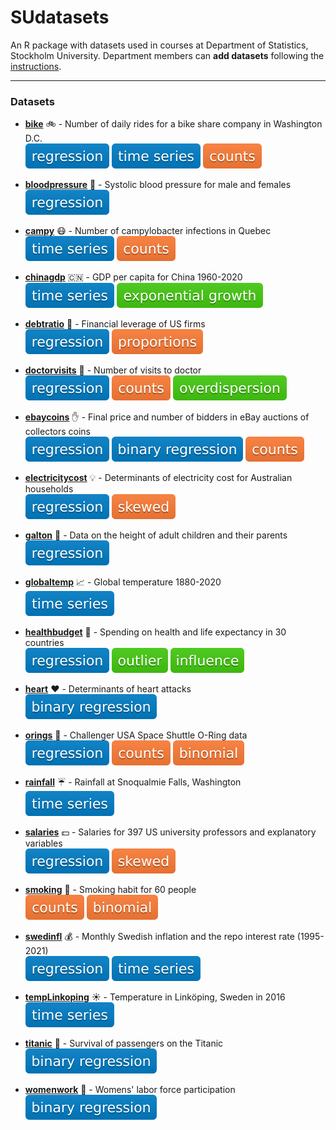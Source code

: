 # SUdatasets
An R package with datasets used in courses at Department of Statistics, Stockholm University.
Department members can **add datasets** following the [instructions](./instructions/howtoadd.md).

---
### Datasets

* [**bike**](https://github.com/StatisticsSU/SUdatasets/raw/main/man/bike.Rd) :bike: - Number of daily rides for a bike share company in Washington D.C.\
![regression](./badges/regression.svg) ![time series](./badges/timeseries.svg) ![counts](./badges/counts.svg) 

* [**bloodpressure**](https://github.com/StatisticsSU/SUdatasets/raw/main/man/bloodpressure.Rd) :hospital: - Systolic blood pressure for male and females\
![regression](./badges/regression.svg) 

* [**campy**](https://github.com/StatisticsSU/SUdatasets/raw/main/man/campy.Rd) :mask: - Number of campylobacter infections in Quebec\
![time series](./badges/timeseries.svg) ![counts](./badges/counts.svg) 

* [**chinagdp**](https://github.com/StatisticsSU/SUdatasets/raw/main/man/chinagdp.Rd) :cn: - GDP per capita for China 1960-2020\
![time series](./badges/timeseries.svg) ![exponential growth](./badges/exponential_growth.svg)

* [**debtratio**](https://github.com/StatisticsSU/SUdatasets/raw/main/man/debtratio.Rd) :bank: - Financial leverage of US firms\
![regression](./badges/regression.svg) ![proportions](./badges/proportions.svg)

* [**doctorvisits**](https://github.com/StatisticsSU/SUdatasets/raw/main/man/doctorvisits.Rd) :hospital: - Number of visits to doctor\
![regression](./badges/regression.svg) ![counts](./badges/counts.svg) ![overdispersion](./badges/overdispersion.svg) 

* [**ebaycoins**](https://github.com/StatisticsSU/SUdatasets/raw/main/man/ebaycoins.Rd) :raised_hand: - Final price and number of bidders in eBay auctions of collectors coins \
![regression](./badges/regression.svg) ![binary regression](./badges/binary_regression.svg) ![counts](./badges/counts.svg)

* [**electricitycost**](https://github.com/StatisticsSU/SUdatasets/raw/main/man/electricitycost.Rd) :bulb: - Determinants of electricity cost for Australian households \
![regression](./badges/regression.svg) ![skewed](./badges/skewed.svg) 

* [**galton**](https://github.com/StatisticsSU/SUdatasets/raw/main/man/galton.Rd) :pig: - Data on the height of adult children and their parents  \
![regression](./badges/regression.svg)


* [**globaltemp**](https://github.com/StatisticsSU/SUdatasets/raw/main/man/globaltemp.Rd) :chart_with_upwards_trend: - Global temperature 1880-2020 \
![time series](./badges/timeseries.svg)

* [**healthbudget**](https://github.com/StatisticsSU/SUdatasets/raw/main/man/healthbudget.Rd) :hospital: - Spending on health and life expectancy in 30 countries \
![regression](./badges/regression.svg) ![outlier](./badges/outlier.svg) ![influence](./badges/influence.svg)

* [**heart**](https://github.com/StatisticsSU/SUdatasets/raw/main/man/heart.Rd) :heart: - Determinants of heart attacks \
![binary regression](./badges/binary_regression.svg)

* [**orings**](https://github.com/StatisticsSU/SUdatasets/raw/main/man/orings.Rd) :rocket: - Challenger USA Space Shuttle O-Ring data \
![regression](./badges/regression.svg) ![counts](./badges/counts.svg) ![binomial](./badges/binomial.svg)

* [**rainfall**](https://github.com/StatisticsSU/SUdatasets/raw/main/man/rainfall.Rd) :umbrella: - Rainfall at Snoqualmie Falls, Washington\
![time series](./badges/timeseries.svg)

* [**salaries**](https://github.com/StatisticsSU/SUdatasets/raw/main/man/salaries.Rd) :dollar: - Salaries for 397 US university professors and explanatory variables \
![regression](./badges/regression.svg) ![skewed](./badges/skewed.svg)

* [**smoking**](https://github.com/StatisticsSU/SUdatasets/raw/main/man/smoking.Rd) :smoking: - Smoking habit for 60 people \
![counts](./badges/counts.svg) ![binomial](./badges/binomial.svg)

* [**swedinfl**](https://github.com/StatisticsSU/SUdatasets/raw/main/man/swedinfl.Rd) :moneybag: - Monthly Swedish inflation and the repo interest rate (1995-2021)\
![regression](./badges/regression.svg) ![time series](./badges/timeseries.svg) 

* [**tempLinkoping**](https://github.com/StatisticsSU/SUdatasets/raw/main/man/tempLinkoping.Rd) :sunny: - Temperature in Linköping, Sweden in 2016\
![time series](./badges/timeseries.svg)

* [**titanic**](https://github.com/StatisticsSU/SUdatasets/raw/main/man/titanic.Rd) :ship: - Survival of passengers on the Titanic \
![binary regression](./badges/binary_regression.svg)

* [**womenwork**](https://github.com/StatisticsSU/SUdatasets/raw/main/man/womenwork.Rd) :raising_hand: - Womens' labor force participation \
![binary regression](./badges/binary_regression.svg)


